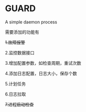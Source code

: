 # GUARD
A simple daemon process



需要添加的功能有

~~1.故障报警~~



2.监控数据接口



3.增加配置参数，如检查周期，重试次数



4.添加日志配置，日志大小，保存个数



5.计划任务



6.日志拉取



~~7.进程启动检查~~
